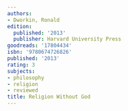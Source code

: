 ```yaml
---
authors:
- Dworkin, Ronald
edition:
  published: '2013'
  publisher: Harvard University Press
goodreads: '17804434'
isbn: '9780674726826'
published: '2013'
rating: 3
subjects:
- philosophy
- religion
- reviewed
title: Religion Without God
---
```


